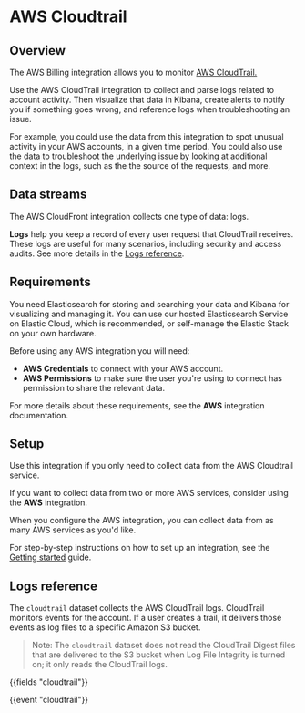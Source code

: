 # AWS Cloudtrail

## Overview
The AWS Billing integration allows you to monitor [AWS CloudTrail.](https://aws.amazon.com/cloudtrail/)

Use the AWS CloudTrail integration to collect and parse logs related to account activity.
Then visualize that data in Kibana, create alerts to notify you if something goes wrong,
and reference logs when troubleshooting an issue.

For example, you could use the data from this integration to spot unusual activity in your AWS accounts, in a given time period. You could also use the data to troubleshoot the underlying issue by looking at additional context in the logs, such as the the source of the requests, and more. 

## Data streams
The AWS CloudFront integration collects one type of data: logs.

**Logs** help you keep a record of every user request that CloudTrail receives.
These logs are useful for many scenarios, including security and access audits.
See more details in the [Logs reference](#logs-reference).

## Requirements
You need Elasticsearch for storing and searching your data and Kibana for visualizing and managing it.
You can use our hosted Elasticsearch Service on Elastic Cloud, which is recommended, or self-manage the Elastic Stack on your own hardware.

 Before using any AWS integration you will need:

 * **AWS Credentials** to connect with your AWS account.
 * **AWS Permissions** to make sure the user you're using to connect has permission to share the relevant data.

For more details about these requirements, see the **AWS** integration documentation.

## Setup
Use this integration if you only need to collect data from the AWS Cloudtrail service.

If you want to collect data from two or more AWS services, consider using the **AWS** integration.

When you configure the AWS integration, you can collect data from as many AWS services as you'd like.

For step-by-step instructions on how to set up an integration, see the
[Getting started](https://www.elastic.co/guide/en/welcome-to-elastic/current/getting-started-observability.html) guide.

## Logs reference

The `cloudtrail` dataset collects the AWS CloudTrail logs. CloudTrail monitors 
events for the account. If a user creates a trail, it delivers those events as log
 files to a specific Amazon S3 bucket. 

>Note: The `cloudtrail` dataset does not read 
 the CloudTrail Digest files that are delivered to the S3 bucket when Log File 
 Integrity is turned on;  it only reads the CloudTrail logs.

{{fields "cloudtrail"}}

{{event "cloudtrail"}}
